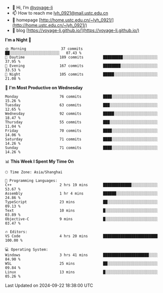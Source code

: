 - 👋 Hi, I’m [@voyage-li](https://github.com/voyage-li/)
- 📫 How to reach me [lyh_0921@mail.ustc.edu.cn](mailto:lyh_0921@mail.ustc.edu.cn)
- 👯 homepage [http://home.ustc.edu.cn/~lyh_0921/](http://home.ustc.edu.cn/~lyh_0921/)
- 🥤 blog [https://voyage-li.github.io/](https://voyage-li.github.io/)

<!--START_SECTION:waka-->
**I'm a Night 🦉** 

```text
🌞 Morning                37 commits          ██░░░░░░░░░░░░░░░░░░░░░░░   07.43 % 
🌆 Daytime                189 commits         █████████░░░░░░░░░░░░░░░░   37.95 % 
🌃 Evening                167 commits         ████████░░░░░░░░░░░░░░░░░   33.53 % 
🌙 Night                  105 commits         █████░░░░░░░░░░░░░░░░░░░░   21.08 % 
```
📅 **I'm Most Productive on Wednesday** 

```text
Monday                   76 commits          ████░░░░░░░░░░░░░░░░░░░░░   15.26 % 
Tuesday                  63 commits          ███░░░░░░░░░░░░░░░░░░░░░░   12.65 % 
Wednesday                92 commits          █████░░░░░░░░░░░░░░░░░░░░   18.47 % 
Thursday                 55 commits          ███░░░░░░░░░░░░░░░░░░░░░░   11.04 % 
Friday                   70 commits          ████░░░░░░░░░░░░░░░░░░░░░   14.06 % 
Saturday                 71 commits          ████░░░░░░░░░░░░░░░░░░░░░   14.26 % 
Sunday                   71 commits          ████░░░░░░░░░░░░░░░░░░░░░   14.26 % 
```


📊 **This Week I Spent My Time On** 

```text
🕑︎ Time Zone: Asia/Shanghai

💬 Programming Languages: 
C++                      2 hrs 19 mins       █████████████░░░░░░░░░░░░   53.67 % 
Assembly                 1 hr 4 mins         ██████░░░░░░░░░░░░░░░░░░░   24.86 % 
TypeScript               23 mins             ██░░░░░░░░░░░░░░░░░░░░░░░   09.13 % 
Text                     10 mins             █░░░░░░░░░░░░░░░░░░░░░░░░   03.89 % 
Objective-C              9 mins              █░░░░░░░░░░░░░░░░░░░░░░░░   03.47 % 

🔥 Editors: 
VS Code                  4 hrs 20 mins       █████████████████████████   100.00 % 

💻 Operating System: 
Windows                  3 hrs 41 mins       █████████████████████░░░░   84.90 % 
WSL                      25 mins             ██░░░░░░░░░░░░░░░░░░░░░░░   09.84 % 
Linux                    13 mins             █░░░░░░░░░░░░░░░░░░░░░░░░   05.26 % 
```


 Last Updated on 2024-09-22 18:38:00 UTC
<!--END_SECTION:waka-->